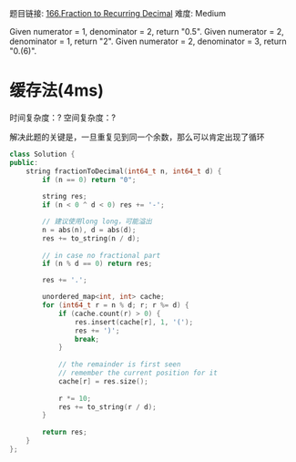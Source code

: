 题目链接: [166.Fraction to Recurring Decimal][1]
难度: Medium

Given numerator = 1, denominator = 2, return "0.5".
Given numerator = 2, denominator = 1, return "2".
Given numerator = 2, denominator = 3, return "0.(6)".

# 缓存法(4ms)
时间复杂度：?
空间复杂度：?

解决此题的关键是，一旦重复见到同一个余数，那么可以肯定出现了循环

```cpp
class Solution {
public:
    string fractionToDecimal(int64_t n, int64_t d) {
        if (n == 0) return "0";
    
        string res;
        if (n < 0 ^ d < 0) res += '-';

		// 建议使用long long，可能溢出    
        n = abs(n), d = abs(d);
        res += to_string(n / d);
    
        // in case no fractional part
        if (n % d == 0) return res;

        res += '.';

        unordered_map<int, int> cache;
        for (int64_t r = n % d; r; r %= d) {
            if (cache.count(r) > 0) {
                res.insert(cache[r], 1, '(');
                res += ')';
                break;
            }
    
            // the remainder is first seen
            // remember the current position for it
            cache[r] = res.size();
    
            r *= 10;
            res += to_string(r / d);
        }
    
        return res;
    }
};
```

[1]: https://leetcode.com/problems/fraction-to-recurring-decimal/